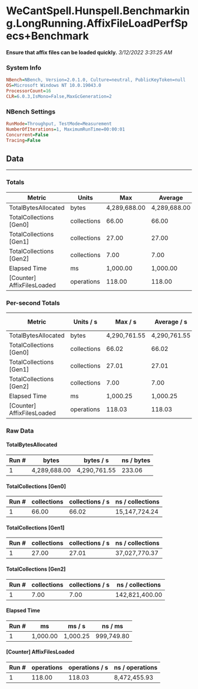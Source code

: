 ﻿# WeCantSpell.Hunspell.Benchmarking.LongRunning.AffixFileLoadPerfSpecs+Benchmark
__Ensure that affix files can be loaded quickly.__
_3/12/2022 3:31:25 AM_
### System Info
```ini
NBench=NBench, Version=2.0.1.0, Culture=neutral, PublicKeyToken=null
OS=Microsoft Windows NT 10.0.19043.0
ProcessorCount=16
CLR=6.0.3,IsMono=False,MaxGcGeneration=2
```

### NBench Settings
```ini
RunMode=Throughput, TestMode=Measurement
NumberOfIterations=1, MaximumRunTime=00:00:01
Concurrent=False
Tracing=False
```

## Data
-------------------

### Totals
|          Metric |           Units |             Max |         Average |             Min |          StdDev |
|---------------- |---------------- |---------------- |---------------- |---------------- |---------------- |
|TotalBytesAllocated |           bytes |    4,289,688.00 |    4,289,688.00 |    4,289,688.00 |            0.00 |
|TotalCollections [Gen0] |     collections |           66.00 |           66.00 |           66.00 |            0.00 |
|TotalCollections [Gen1] |     collections |           27.00 |           27.00 |           27.00 |            0.00 |
|TotalCollections [Gen2] |     collections |            7.00 |            7.00 |            7.00 |            0.00 |
|    Elapsed Time |              ms |        1,000.00 |        1,000.00 |        1,000.00 |            0.00 |
|[Counter] AffixFilesLoaded |      operations |          118.00 |          118.00 |          118.00 |            0.00 |

### Per-second Totals
|          Metric |       Units / s |         Max / s |     Average / s |         Min / s |      StdDev / s |
|---------------- |---------------- |---------------- |---------------- |---------------- |---------------- |
|TotalBytesAllocated |           bytes |    4,290,761.55 |    4,290,761.55 |    4,290,761.55 |            0.00 |
|TotalCollections [Gen0] |     collections |           66.02 |           66.02 |           66.02 |            0.00 |
|TotalCollections [Gen1] |     collections |           27.01 |           27.01 |           27.01 |            0.00 |
|TotalCollections [Gen2] |     collections |            7.00 |            7.00 |            7.00 |            0.00 |
|    Elapsed Time |              ms |        1,000.25 |        1,000.25 |        1,000.25 |            0.00 |
|[Counter] AffixFilesLoaded |      operations |          118.03 |          118.03 |          118.03 |            0.00 |

### Raw Data
#### TotalBytesAllocated
|           Run # |           bytes |       bytes / s |      ns / bytes |
|---------------- |---------------- |---------------- |---------------- |
|               1 |    4,289,688.00 |    4,290,761.55 |          233.06 |

#### TotalCollections [Gen0]
|           Run # |     collections | collections / s |ns / collections |
|---------------- |---------------- |---------------- |---------------- |
|               1 |           66.00 |           66.02 |   15,147,724.24 |

#### TotalCollections [Gen1]
|           Run # |     collections | collections / s |ns / collections |
|---------------- |---------------- |---------------- |---------------- |
|               1 |           27.00 |           27.01 |   37,027,770.37 |

#### TotalCollections [Gen2]
|           Run # |     collections | collections / s |ns / collections |
|---------------- |---------------- |---------------- |---------------- |
|               1 |            7.00 |            7.00 |  142,821,400.00 |

#### Elapsed Time
|           Run # |              ms |          ms / s |         ns / ms |
|---------------- |---------------- |---------------- |---------------- |
|               1 |        1,000.00 |        1,000.25 |      999,749.80 |

#### [Counter] AffixFilesLoaded
|           Run # |      operations |  operations / s | ns / operations |
|---------------- |---------------- |---------------- |---------------- |
|               1 |          118.00 |          118.03 |    8,472,455.93 |


